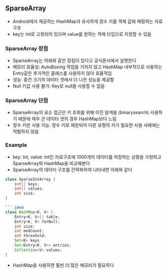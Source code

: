 ## SparseArray
- Android에서 제공하는 HashMap과 유사하게 정수 키를 객체 값에 매핑하는 자료구조
- key는 Int로 고정되어 있으며 value를 원하는 객체 타입으로 지정할 수 있음

### SparseArray 장점
- SparseArray는 아래와 같은 장점이 있다고 공식문서에서 설명한다
- 메모리 효율성: AutoBoxing 작업을 거치지 않고 HashMap 내부적으로 사용하는 Entry같은 추가적인 클래스를 사용하지 않아 효율적임
- 성능: 중간 크기의 데이터 셋에서 더 나은 성능을 제공함
- Null 키값 사용 불가: Key로 null을 사용할 수 없음

### SparseArray 단점
- SparseArray의 요소 접근은 키 조회를 위해 이진 탐색을 (binarysearch) 사용하기 때문에 매우 큰 데이터 셋의 경우 HashMap보다 느림
- 정수 키만 사용 가능: 정수 키로 제한되어 다른 유형의 키가 필요한 사용 사례에는 적합하지 않음

### Example
- key: Int, value: Int인 자료구조에 1000개의 데이터를 저장하는 상황을 가정하고 SparseArray와 HashMap을 비교해본다
- SparseArray의 데이터 구조를 간략화하여 나타내면 아래와 같다
```.java
class SparseIntArray {
    int[] keys;
    int[] values;
    int size;
}

```.java
class HashMap<K, V> {
    Entry<K, V>[] table;
    Entry<K, V> forNull;
    int size;
    int modCount;
    int threshold;
    Set<K> keys
    Set<Entry<K, V>> entries;
    Collection<V> values;
}
```

- HashMap을 사용하면 훨씬 더 많은 메모리가 필요하다
